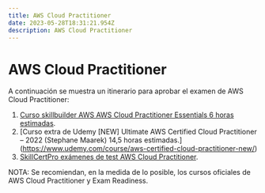 ```yaml
---
title: AWS Cloud Practitioner
date: 2023-05-28T18:31:21.954Z
description: AWS Cloud Practitioner
---
```

# AWS Cloud Practitioner

A continuación se muestra un itinerario para aprobar el examen de AWS Cloud Practitioner:

1. [Curso skillbuilder AWS AWS Cloud Practitioner Essentials 6 horas estimadas](https://explore.skillbuilder.aws/learn/course/134/aws-cloud-practitioner-essentials).
2. [Curso extra de Udemy \[NEW] Ultimate AWS Certified Cloud Practitioner – 2022 (Stephane Maarek) 14,5 horas estimadas.](https://www.udemy.com/course/aws-certified-cloud-practitioner-new/)
3. [SkillCertPro exámenes de test AWS Cloud Practitioner](https://skillcertpro.com/product/aws-certified-cloud-practitioner-new-practice-exam-set/).

NOTA: Se recomiendan, en la medida de lo posible, los cursos oficiales de AWS Cloud Practitioner y Exam Readiness.